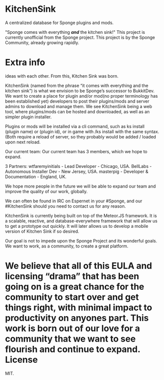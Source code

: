 KitchenSink
===========

A centralized database for Sponge plugins and mods.

"Sponge comes with everything ***and*** the kitchen sink!"
This project is currently unofficial from the Sponge project. This project is by the Sponge Community, already growing rapidly.

Extra info
==========
ideas with each other.
From this, Kitchen Sink was born.

KitchenSink (named from the phrase “it comes with everything and the kitchen sink”) is what we envision to be Sponge’s successor to BukkitDev. We want to create a place for plugin and/or mod(no proper terminology has been established yet) developers to post their plugins/mods and server admins to download and manage them.
	We see KitchenSink being a web tool, where plugins/mods can be hosted and downloaded, as well as an simpler plugin installer.

Plugins or mods will be installed via a cli command, such as ks install (plugin name) or (plugin id), or in game with /ks install with the same syntax.  (Both require a reload of server, so they probably would be added / loaded upon next reload.

Our current team:
Our current team has 3 members, which we hope to expand.

3 Partners:
wtfaremyinitials - Lead Developer - Chicago, USA.
BellLabs - Autonomous Installer Dev - New Jersey, USA.
masterpig - Developer & Documentation - England, UK.  


We hope more people in the future we will be able to expand our team and improve the quality of our work, globally.

We can often be found in IRC on Espernet in your #Sponge, and our #KitchenSink should you need to contact us for any reason. 

KitchenSink is currently being built on top of the Meteor.JS framework. It is a scalable, reactive, and database-everywhere framework that will allow us to get a prototype out quickly.  It will later allows us to develop a mobile version of Kitchen Sink if so desired.

Our goal is not to impede upon the Sponge Project and its wonderful goals. We want to work, as a community, to create a great platform.

We believe that all of this EULA and licensing “drama” that has been going on is a great chance for the community to start over and get things right, with minimal impact to productivity on anyones part. This work is born out of our love for a community that we want to see flourish and continue to expand.
License
=======

MIT.
